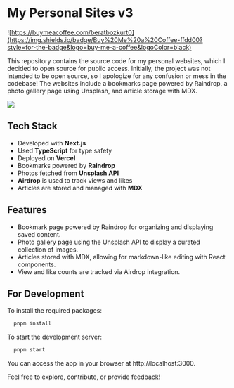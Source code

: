 # My Personal Sites v3

![https://buymeacoffee.com/beratbozkurt0](https://img.shields.io/badge/Buy%20Me%20a%20Coffee-ffdd00?style=for-the-badge&logo=buy-me-a-coffee&logoColor=black)

This repository contains the source code for my personal websites, which I decided to open source for public access. Initially, the project was not intended to be open source, so I apologize for any confusion or mess in the codebase! The websites include a bookmarks page powered by Raindrop, a photo gallery page using Unsplash, and article storage with MDX.

![](https://github.com/berat/homepage-archive/blob/master/assets/v3.gif)

## Tech Stack

- Developed with **Next.js**
- Used **TypeScript** for type safety
- Deployed on **Vercel**
- Bookmarks powered by **Raindrop**
- Photos fetched from **Unsplash API**
- **Airdrop** is used to track views and likes
- Articles are stored and managed with **MDX**

## Features

- Bookmark page powered by Raindrop for organizing and displaying saved content.
- Photo gallery page using the Unsplash API to display a curated collection of images.
- Articles stored with MDX, allowing for markdown-like editing with React components.
- View and like counts are tracked via Airdrop integration.

## For Development

To install the required packages:

```bash
  pnpm install
```

To start the development server:

```bash
  pnpm start
```

You can access the app in your browser at http://localhost:3000.

Feel free to explore, contribute, or provide feedback!

